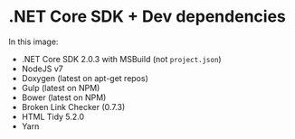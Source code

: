 # .NET Core SDK + Dev dependencies

In this image:
* .NET Core SDK 2.0.3 with MSBuild (not `project.json`)
* NodeJS v7
* Doxygen (latest on apt-get repos)
* Gulp (latest on NPM)
* Bower (latest on NPM)
* Broken Link Checker (0.7.3)
* HTML Tidy 5.2.0
* Yarn
